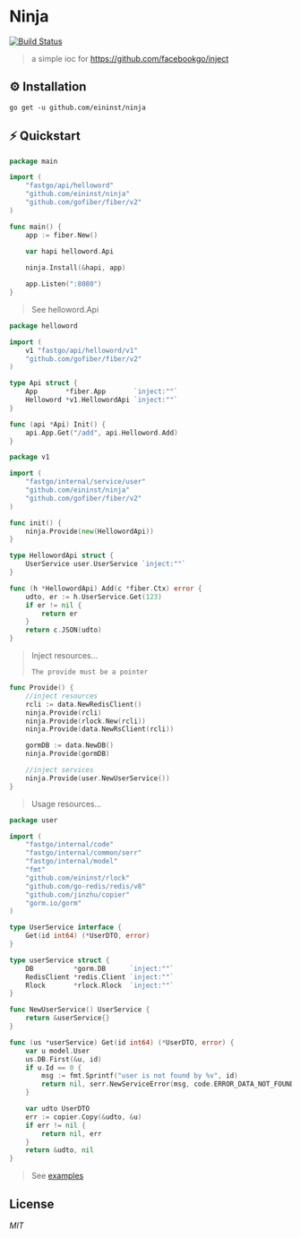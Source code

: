 # Ninja

[![Build Status](https://travis-ci.org/ivpusic/grpool.svg?branch=master)](https://github.com/infinitasx/easi-go-aws)

> a simple ioc for https://github.com/facebookgo/inject

## ⚙ Installation

```text
go get -u github.com/eininst/ninja
```

## ⚡ Quickstart

```go
package main

import (
	"fastgo/api/helloword"
	"github.com/eininst/ninja"
	"github.com/gofiber/fiber/v2"
)

func main() {
    app := fiber.New()

    var hapi helloword.Api
	
    ninja.Install(&hapi, app)

    app.Listen(":8080")
}
```

> See helloword.Api

```go
package helloword

import (
    v1 "fastgo/api/helloword/v1"
    "github.com/gofiber/fiber/v2"
)

type Api struct {
    App       *fiber.App       `inject:""`
    Helloword *v1.HellowordApi `inject:""`
}

func (api *Api) Init() {
    api.App.Get("/add", api.Helloword.Add)
}
```

```go
package v1

import (
    "fastgo/internal/service/user"
    "github.com/eininst/ninja"
    "github.com/gofiber/fiber/v2"
)

func init() {
    ninja.Provide(new(HellowordApi))
}

type HellowordApi struct {
    UserService user.UserService `inject:""`
}

func (h *HellowordApi) Add(c *fiber.Ctx) error {
    udto, er := h.UserService.Get(123)
    if er != nil {
        return er
    }
    return c.JSON(udto)
}
```

> Inject resources...
> 
> `The provide must be a pointer`
```go
func Provide() {
    //inject resources
    rcli := data.NewRedisClient()
    ninja.Provide(rcli)
    ninja.Provide(rlock.New(rcli))
    ninja.Provide(data.NewRsClient(rcli))

    gormDB := data.NewDB()
    ninja.Provide(gormDB)

    //inject services
    ninja.Provide(user.NewUserService())
}
```

> Usage resources...
```go
package user

import (
    "fastgo/internal/code"
    "fastgo/internal/common/serr"
    "fastgo/internal/model"
    "fmt"
    "github.com/eininst/rlock"
    "github.com/go-redis/redis/v8"
    "github.com/jinzhu/copier"
    "gorm.io/gorm"
)

type UserService interface {
    Get(id int64) (*UserDTO, error)
}

type userService struct {
    DB          *gorm.DB      `inject:""`
    RedisClient *redis.Client `inject:""`
    Rlock       *rlock.Rlock  `inject:""`
}

func NewUserService() UserService {
    return &userService{}
}

func (us *userService) Get(id int64) (*UserDTO, error) {
    var u model.User
    us.DB.First(&u, id)
    if u.Id == 0 {
        msg := fmt.Sprintf("user is not found by %v", id)
        return nil, serr.NewServiceError(msg, code.ERROR_DATA_NOT_FOUND)
    }

    var udto UserDTO
    err := copier.Copy(&udto, &u)
    if err != nil {
        return nil, err
    }
    return &udto, nil
}

```


> See [examples](https://github.com/eininst/fastgo)

## License

*MIT*